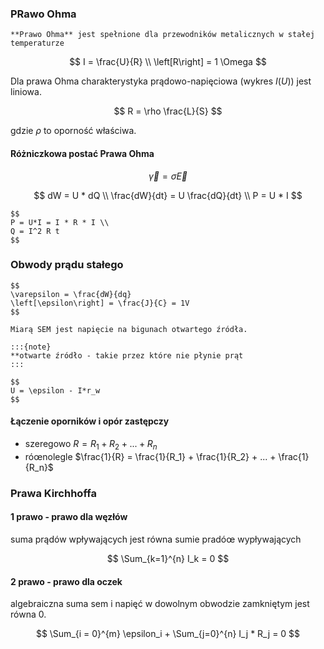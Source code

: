 ### PRawo Ohma

```{important}
**Prawo Ohma** jest spełnione dla przewodników metalicznych w stałej temperaturze
```

$$
I = \frac{U}{R} \\
\left[R\right] = 1 \Omega
$$

Dla prawa Ohma charakterystyka prądowo-napięciowa (wykres $I(U)$) jest liniowa.

$$
R = \rho \frac{L}{S}
$$

gdzie $\rho$ to oporność właściwa.

#### Różniczkowa postać Prawa Ohma

$$
\vec{\gamma} = \sigma \vec{E}
$$

$$
dW = U * dQ \\
\frac{dW}{dt} = U \frac{dQ}{dt} \\
P = U * I
$$

```{admonition} Ciepło 
$$
P = U*I = I * R * I \\
Q = I^2 R t
$$
```

### Obwody prądu stałego

```{admonition} siłą elektromotoryczna (SEM)
$$
\varepsilon = \frac{dW}{dq}
\left[\epsilon\right] = \frac{J}{C} = 1V
$$

Miarą SEM jest napięcie na bigunach otwartego źródła.

:::{note}
**otwarte źródło - takie przez które nie płynie prąt
:::

$$
U = \epsilon - I*r_w
$$
```

#### Łączenie oporników i opór zastępczy

- szeregowo $R = R_1 + R_2 + ... + R_n$
- róœnolegle $\frac{1}{R} = \frac{1}{R_1} + \frac{1}{R_2} + ... + \frac{1}{R_n}$

### Prawa Kirchhoffa

#### 1 prawo - prawo dla węzłów

suma prądów wpływających jest równa sumie pradóœ wypływających

$$
\Sum_{k=1}^{n} I_k = 0
$$

#### 2 prawo - prawo dla oczek

algebraiczna suma sem i napięć w dowolnym obwodzie zamkniętym jest równa $0$.

$$
\Sum_{i = 0}^{m} \epsilon_i + \Sum_{j=0}^{n} I_j * R_j = 0
$$
